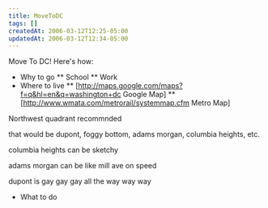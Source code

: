 ```yaml
---
title: MoveToDC
tags: []
createdAt: 2006-03-12T12:25-05:00
updatedAt: 2006-03-12T12:34-05:00
---
```


Move To DC! Here's how:

* Why to go
** School
** Work
* Where to live
** [http://maps.google.com/maps?f=q&hl=en&q=washington+dc Google Map]
** [http://www.wmata.com/metrorail/systemmap.cfm Metro Map]

Northwest quadrant recommnded

that would be dupont, foggy bottom, adams morgan, columbia heights, etc.

columbia heights can be sketchy

adams morgan can be like mill ave on speed

dupont is gay gay gay all the way way way

* What to do

